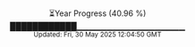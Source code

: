 <p align="center">
⏳Year Progress (40.96 %)<br>
████████████▁▁▁▁▁▁▁▁▁▁▁▁▁▁▁▁▁▁ <br>
<sub>Updated: Fri, 30 May 2025 12:04:50 GMT</sub>
</p>

